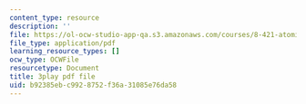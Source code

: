```yaml
---
content_type: resource
description: ''
file: https://ol-ocw-studio-app-qa.s3.amazonaws.com/courses/8-421-atomic-and-optical-physics-i-spring-2014/b92385ebc9928752f36a31085e76da58_jgSn1mB8uSI.pdf
file_type: application/pdf
learning_resource_types: []
ocw_type: OCWFile
resourcetype: Document
title: 3play pdf file
uid: b92385eb-c992-8752-f36a-31085e76da58
---
```

